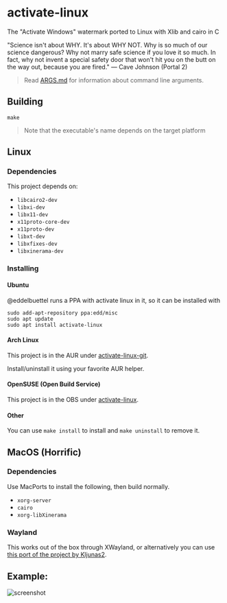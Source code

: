 # activate-linux
The "Activate Windows" watermark ported to Linux with Xlib and cairo in C

"Science isn't about WHY. It's about WHY NOT. Why is so much of our science dangerous? Why not marry safe science if you love it so much. In fact, why not invent a special safety door that won't hit you on the butt on the way out, because you are fired." — Cave Johnson (Portal 2)

> Read [ARGS.md](ARGS.md) for information about command line arguments.

## Building

```
make
```

> Note that the executable's name depends on the target platform


## Linux

### Dependencies

This project depends on:
- `libcairo2-dev`
- `libxi-dev`
- `libx11-dev`
- `x11proto-core-dev`
- `x11proto-dev`
- `libxt-dev`
- `libxfixes-dev`
- `libxinerama-dev`

### Installing

#### Ubuntu
@eddelbuettel runs a PPA with activate linux in it, so it can be installed with
```
sudo add-apt-repository ppa:edd/misc
sudo apt update
sudo apt install activate-linux
```

#### Arch Linux
This project is in the AUR under [activate-linux-git](https://aur.archlinux.org/packages/activate-linux-git).

Install/uninstall it using your favorite AUR helper.

#### OpenSUSE (Open Build Service)
This project is in the OBS under [activate-linux](https://software.opensuse.org//download.html?project=home%3AWoMspace&package=activate-linux).

#### Other

You can use `make install` to install and `make uninstall` to remove it.

## MacOS (Horrific)

### Dependencies

Use MacPorts to install the following, then build normally.

- `xorg-server`
- `cairo`
- `xorg-libXinerama`

### Wayland
This works out of the box through XWayland, or alternatively you can use [this port of the project by Kljunas2](https://github.com/Kljunas2/activate-linux).

## Example:

![screenshot](screenshot.png)
